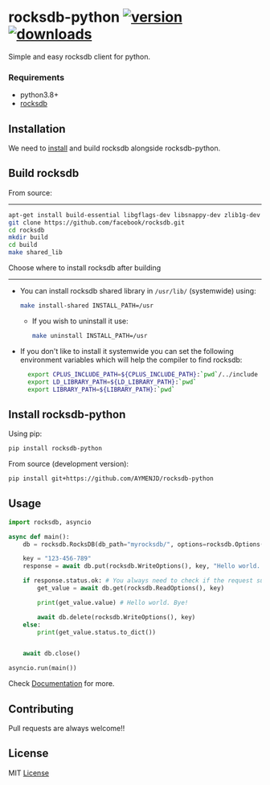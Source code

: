 # rocksdb-python [![version](https://img.shields.io/pypi/v/rocksdb-python?style=flat&logo=pypi)](https://pypi.org/project/rocksdb-python) [![downloads](https://img.shields.io/pypi/dm/rocksdb-python?style=flat)](https://pypistats.org/packages/rocksdb-python)

Simple and easy rocksdb client for python.

### Requirements

- python3.8+
- [rocksdb](https://github.com/facebook/rocksdb)

Installation
------------

We need to [install](https://github.com/facebook/rocksdb/blob/master/INSTALL.md) and build rocksdb alongside rocksdb-python.

Build rocksdb
-------------

From source:
***********
```bash
apt-get install build-essential libgflags-dev libsnappy-dev zlib1g-dev libbz2-dev liblz4-dev libzstd-dev
git clone https://github.com/facebook/rocksdb.git
cd rocksdb
mkdir build
cd build
make shared_lib
```
Choose where to install rocksdb after building
*******************************
- You can install rocksdb shared library in `/usr/lib/` (systemwide) using:
  ```bash
  make install-shared INSTALL_PATH=/usr
  ```
  - If you wish to uninstall it use:
    ```bash
    make uninstall INSTALL_PATH=/usr
    ```

- If you don't like to install it systemwide you can set the following environment variables which will help the compiler to find rocksdb:
  ```bash
    export CPLUS_INCLUDE_PATH=${CPLUS_INCLUDE_PATH}:`pwd`/../include
    export LD_LIBRARY_PATH=${LD_LIBRARY_PATH}:`pwd`
    export LIBRARY_PATH=${LIBRARY_PATH}:`pwd`
  ```

Install rocksdb-python
----------------------
Using pip:
```bash
pip install rocksdb-python
```

From source (development version):
```bash
pip install git+https://github.com/AYMENJD/rocksdb-python
```

Usage
-----
```python
import rocksdb, asyncio

async def main():
    db = rocksdb.RocksDB(db_path="myrocksdb/", options=rocksdb.Options(create_if_missing=True))

    key = "123-456-789"
    response = await db.put(rocksdb.WriteOptions(), key, "Hello world. Bye!")

    if response.status.ok: # You always need to check if the request success.
        get_value = await db.get(rocksdb.ReadOptions(), key)

        print(get_value.value) # Hello world. Bye!

        await db.delete(rocksdb.WriteOptions(), key)
    else:
        print(get_value.status.to_dict())


    await db.close()

asyncio.run(main())
```
Check [Documentation](https://github.com/AYMENJD/rocksdb-python/wiki) for more.

Contributing
------------
Pull requests are always welcome!!

License
-------

MIT [License](https://github.com/AYMENJD/rocksdb-python/blob/main/LICENSE)
